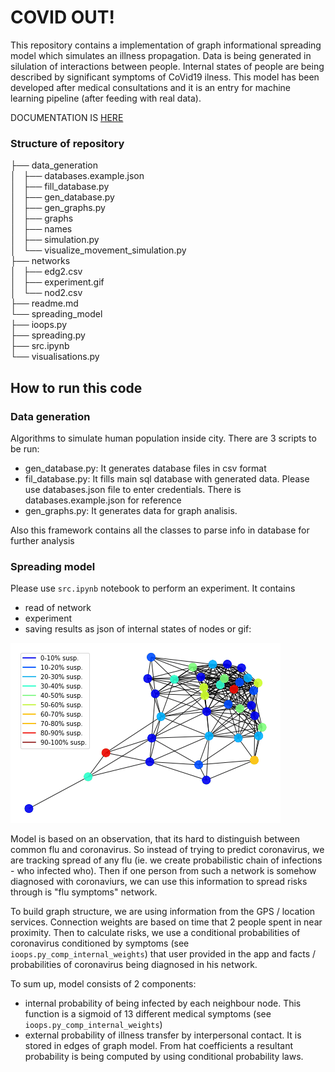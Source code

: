 # COVID OUT!
This repository contains a implementation of graph informational spreading model
which simulates an illness propagation. Data is being generated in silulation of 
 interactions between people. Internal states of people are being described by 
 significant symptoms of CoVid19 ilness. This model has been developed after
 medical consultations and it is an entry for machine learning pipeline (after
 feeding with real data).
 
DOCUMENTATION IS [HERE](https://anty-filidor.github.io/covidout/#)

### Structure of repository

├── data_generation  
│   ├── databases.example.json  
│   ├── fill_database.py  
│   ├── gen_database.py  
│   ├── gen_graphs.py  
│   ├── graphs  
│   ├── names  
│   ├── simulation.py  
│   └── visualize_movement_simulation.py  
├── networks  
│   ├── edg2.csv  
│   ├── experiment.gif   
│   └── nod2.csv  
├── readme.md  
└── spreading_model  
    ├── ioops.py  
    ├── spreading.py  
    ├── src.ipynb  
    └── visualisations.py  


## How to run this code  

### Data generation
Algorithms to simulate human population inside city.
There are 3 scripts to be run:
* gen_database.py: It generates database files in csv format
* fil_database.py: It fills main sql database with generated data. 
Please use databases.json file to enter credentials. 
There is databases.example.json for reference
* gen_graphs.py: It generates data for graph analisis.

Also this framework contains all the classes to parse info in database for further analysis

### Spreading model
Please use `src.ipynb` notebook to perform an experiment. It contains 
* read of network
* experiment
* saving results as json of internal states of nodes or gif: 

![gif](networks/experiment.gif)  

Model is based on an observation, that its hard to distinguish between common flu and 
coronavirus. So instead of trying to predict coronavirus, we are tracking spread of any 
flu (ie. we create probabilistic chain of infections - who infected who). Then if one person 
from such a network is somehow diagnosed with coronaviurs, we can use this information to 
spread risks through is "flu symptoms" network. 

To build graph structure, we are using information from the GPS / location services. Connection weights
are based on time that 2 people spent in near proximity. 
Then to calculate risks, we use a conditional probabilities of coronavirus conditioned by symptoms 
(see `ioops.py_comp_internal_weights`) that user provided in the app and facts / probabilities of
coronavirus being diagnosed in his network.

To sum up, model consists of 2 components:
- internal probability of being infected by each neighbour node. This function is a sigmoid of
 13 different medical symptoms (see `ioops.py_comp_internal_weights`)
- external probability of illness transfer  by interpersonal contact. It is
stored in edges of graph model.
From hat coefficients a resultant probability is being computed by using
conditional probability laws.

